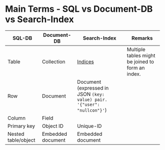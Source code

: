 # Main Terms - SQL vs Document-DB vs Search-Index

| SQL-DB              | Document-DB       | Search-Index                                                                          | Remarks                                           |
|---------------------|-------------------|---------------------------------------------------------------------------------------|---------------------------------------------------|
| Table               | Collection        | [Indices](https://www.elastic.co/guide/en/elasticsearch/guide/2.x/_add_an_index.html) | Multiple tables might be joined to form an index. |
| Row                 | Document          | Document (expressed in JSON `(key: value) pair. '{"user": "nullcon"}'`)               |                                                   |
| Column              | Field             |                                                                                       |                                                   |
| Primary key         | Object ID         | Unique-ID                                                                             |                                                   |
| Nested table/object | Embedded document | Embedded document                                                                     |                                                   |
